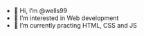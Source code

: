 - 👋 Hi, I’m @wells99
- 👀 I’m interested in Web development
- 🌱 I’m currently practing HTML, CSS and JS

<!---
wells99/wells99 is a ✨ special ✨ repository because its `README.md` (this file) appears on your GitHub profile.
You can click the Preview link to take a look at your changes.
--->
